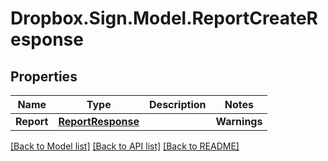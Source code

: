 # Dropbox.Sign.Model.ReportCreateResponse

## Properties

Name | Type | Description | Notes
------------ | ------------- | ------------- | -------------
**Report** | [**ReportResponse**](ReportResponse.md) |    | **Warnings** | [**List&lt;WarningResponse&gt;**](WarningResponse.md) |  A list of warnings.  | [optional] 

[[Back to Model list]](../README.md#documentation-for-models) [[Back to API list]](../README.md#documentation-for-api-endpoints) [[Back to README]](../README.md)

